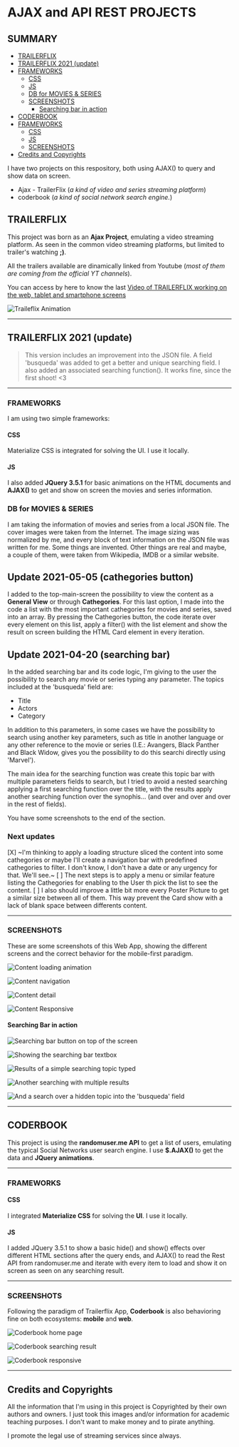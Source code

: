 # AJAX and API REST PROJECTS

## SUMMARY
- [TRAILERFLIX](https://github.com/mobilepadawan/APIRest/blob/master/README.md#trailerflix)
- [TRAILERFLIX 2021 (update)](https://github.com/mobilepadawan/APIRest/blob/master/README.md#trailerflix-2021-update)
- [FRAMEWORKS](https://github.com/mobilepadawan/APIRest/blob/master/README.md#frameworks)
  - [CSS](https://github.com/mobilepadawan/APIRest/blob/master/README.md#css)
  - [JS](https://github.com/mobilepadawan/APIRest/blob/master/README.md#js)
  - [DB for MOVIES & SERIES](https://github.com/mobilepadawan/APIRest/blob/master/README.md#db-for-movies--series)
  - [SCREENSHOTS](https://github.com/mobilepadawan/APIRest/blob/master/README.md#screenshots)
    - [Searching bar in action](https://github.com/mobilepadawan/APIRest#searching-bar-in-action)
- [CODERBOOK](https://github.com/mobilepadawan/APIRest/blob/master/README.md#coderbook)
- [FRAMEWORKS](https://github.com/mobilepadawan/APIRest/blob/master/README.md#frameworks-1)
  - [CSS](https://github.com/mobilepadawan/APIRest/blob/master/README.md#css-1)
  - [JS](https://github.com/mobilepadawan/APIRest/blob/master/README.md#js-1)
  - [SCREENSHOTS](https://github.com/mobilepadawan/APIRest/blob/master/README.md#screenshots-1)
- [Credits and Copyrights](https://github.com/mobilepadawan/APIRest/blob/master/README.md#credits-and-copyrights)


I have two projects on this respository, both using AJAX() to query and show data on screen.
* Ajax - TrailerFlix (_a kind of video and series streaming platform_)
* coderbook (_a kind of social network search engine._)



## TRAILERFLIX
This project was born as an **Ajax Project**, emulating a video streaming platform.
As seen in the common video streaming platforms, but limited to trailer's watching __;)__.

All the trailers available are dinamically linked from Youtube (_most of them are coming from the official YT channels_).

You can access by here to know the last [Video of TRAILERFLIX working on the web, tablet and smartphone screens](https://github.com/mobilepadawan/APIRest/blob/master/Readme.md%23images/trailerflix.mp4)

![Traileflix Animation](https://github.com/mobilepadawan/APIRest/blob/master/Readme.md%23images/trailerflix.gif)

- - - -
## TRAILERFLIX 2021 (update)
> This version includes an improvement into the JSON file. A field 'busqueda' was added to get a better and unique searching field. I also added an associated searching function(). It works fine, since the first  shoot! <3
- - - -


### FRAMEWORKS
I am using two simple frameworks:

#### CSS
Materialize CSS is integrated for solving the UI. I use it locally.

#### JS
I also added __JQuery 3.5.1__ for basic animations on the HTML documents and __AJAX()__ to get and show on screen the movies and series information.


### DB for MOVIES & SERIES
I am taking the information of movies and series from a local JSON file. The cover images were taken from the Internet. The image sizing was normalized by me, and every block of text information on the JSON file was written for me. Some things are invented. Other things are real and maybe, a couple of them, were taken from Wikipedia, IMDB or a similar website.

## Update 2021-05-05 (cathegories button)
I added to the top-main-screen the possibility to view the content as a **General View** or through **Cathegories**. For this last option, I made into the code a list with the most important cathegories for movies and series, saved into an array. By pressing the Cathegories button, the code iterate over every element on this list, apply a filter() with the list element and show the result on screen building the HTML Card element in every iteration.

## Update 2021-04-20 (searching bar)
In the added searching bar and its code logic, I'm giving to the user the possibility to search any movie or series typing any parameter. The topics included at the 'busqueda' field are:
- Title
- Actors
- Category

In addition to this parameters, in some cases we have the possibility to search using another key parameters, such as title in another language or any other reference to the movie or series (I.E.: Avangers, Black Panther and Black Widow, gives you the possibility to do this searchi directly using 'Marvel').

The main idea for the searching function was create this topic bar with multiple parameters fields to search, but I tried to avoid a nested searching applying a first searching function over the title, with the results apply another searching function over the synophis... (and over and over and over in the rest of fields).

You have some screenshots to the end of the section.

### Next updates
[X] ~I'm thinking to apply a loading structure sliced the content into some cathegories or maybe I'll create a navigation bar with predefined cathegories to filter. I don't know, I don't have a date or any urgency for that. We'll see.~
[ ] The next steps is to apply a menu or similar feature listing the Cathegories for enabling to the User th pick the list to see the content.
[ ] I also should improve a little bit more every Poster Picture to get a similar size between all of them. This way prevent the Card show with a lack of blank space between differents content.

- - - -

### SCREENSHOTS
These are some screenshots of this Web App, showing the different screens and the correct behavior for the mobile-first paradigm. 

![Content loading animation](https://github.com/mobilepadawan/APIRest/blob/master/Readme.md%23images/screenshots/vertical_loading.jpg?raw=true)

![Content navigation](https://github.com/mobilepadawan/APIRest/blob/master/Readme.md%23images/screenshots/vertical_navigation.jpg?raw=true)

![Content detail](https://github.com/mobilepadawan/APIRest/blob/master/Readme.md%23images/screenshots/vertical_detail.jpg?raw=true)

![Content Responsive](https://github.com/mobilepadawan/APIRest/blob/master/Readme.md%23images/screenshots/horizontal_navigation.jpg?raw=true)

#### Searching Bar in action
![Searching bar button on top of the screen](https://github.com/mobilepadawan/APIRest/blob/master/Readme.md%23images/Captura%20de%20Pantalla%202021-04-20%20a%20la(s)%2008.50.23.png?raw=true)

![Showing the searching bar textbox](https://github.com/mobilepadawan/APIRest/blob/master/Readme.md%23images/Captura%20de%20Pantalla%202021-04-20%20a%20la(s)%2008.50.48.png?raw=true)

![Results of a simple searching topic typed](https://github.com/mobilepadawan/APIRest/blob/master/Readme.md%23images/Captura%20de%20Pantalla%202021-04-20%20a%20la(s)%2008.51.36.png?raw=true)

![Another searching with multiple results](https://github.com/mobilepadawan/APIRest/blob/master/Readme.md%23images/Captura%20de%20Pantalla%202021-04-20%20a%20la(s)%2008.52.27.png?raw=true)

![And a search over a hidden topic into the 'busqueda' field](https://github.com/mobilepadawan/APIRest/blob/master/Readme.md%23images/Captura%20de%20Pantalla%202021-04-20%20a%20la(s)%2008.53.26.png?raw=true)

- - - -


## CODERBOOK
This project is using the __randomuser.me API__ to get a list of users, emulating the typical Social Networks user search engine.
I use __$.AJAX()__ to get the data and __JQuery animations__.


- - - -
### FRAMEWORKS
#### CSS
I integrated __Materialize CSS__ for solving the __UI__. I use it locally.
#### JS
I added JQuery 3.5.1 to show a basic hide() and show() effects over different HTML sections after the query ends, and AJAX() to read the Rest API from randomuser.me and iterate with every item to load and show it on screen as seen on any searching result.


- - - -
### SCREENSHOTS
Following the paradigm of Trailerflix App, __Coderbook__ is also behavioring fine on both ecosystems: __mobile__ and __web__.

![Coderbook home page](https://github.com/mobilepadawan/APIRest/blob/master/Readme.md%23images/Coderbook.screenshots/coderbook-home.jpg?raw=true)

![Coderbook searching result](https://github.com/mobilepadawan/APIRest/blob/master/Readme.md%23images/Coderbook.screenshots/coderbook-results.jpg?raw=true)

![Coderbook responsive](https://github.com/mobilepadawan/APIRest/blob/master/Readme.md%23images/Coderbook.screenshots/coderbook-responsive.jpg?raw=true)


- - - -
## Credits and Copyrights
All the information that I'm using in this project is Copyrighted by their own authors and owners. I just took this images and/or information for academic teaching purposes. I don't want to make money and to pirate anything.

I promote the legal use of streaming services since always.
